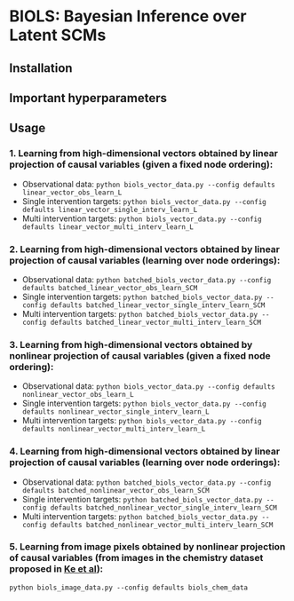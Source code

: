 # BIOLS: Bayesian Inference over Latent SCMs

## Installation

## Important hyperparameters

## Usage

### 1. Learning from high-dimensional vectors obtained by linear projection of causal variables (given a fixed node ordering): 
- Observational data: `python biols_vector_data.py --config defaults linear_vector_obs_learn_L`
- Single intervention targets: `python biols_vector_data.py --config defaults linear_vector_single_interv_learn_L`
- Multi intervention targets: `python biols_vector_data.py --config defaults linear_vector_multi_interv_learn_L`

### 2. Learning from high-dimensional vectors obtained by linear projection of causal variables (learning over node orderings): 
- Observational data: `python batched_biols_vector_data.py --config defaults batched_linear_vector_obs_learn_SCM`
- Single intervention targets: `python batched_biols_vector_data.py --config defaults batched_linear_vector_single_interv_learn_SCM`
- Multi intervention targets: `python batched_biols_vector_data.py --config defaults batched_linear_vector_multi_interv_learn_SCM`

### 3. Learning from high-dimensional vectors obtained by nonlinear projection of causal variables (given a fixed node ordering): 
- Observational data: `python biols_vector_data.py --config defaults nonlinear_vector_obs_learn_L`
- Single intervention targets: `python biols_vector_data.py --config defaults nonlinear_vector_single_interv_learn_L`
- Multi intervention targets: `python biols_vector_data.py --config defaults nonlinear_vector_multi_interv_learn_L`

### 4. Learning from high-dimensional vectors obtained by linear projection of causal variables (learning over node orderings): 
- Observational data: `python batched_biols_vector_data.py --config defaults batched_nonlinear_vector_obs_learn_SCM`
- Single intervention targets: `python batched_biols_vector_data.py --config defaults batched_nonlinear_vector_single_interv_learn_SCM`
- Multi intervention targets: `python batched_biols_vector_data.py --config defaults batched_nonlinear_vector_multi_interv_learn_SCM`


### 5. Learning from image pixels obtained by nonlinear projection of causal variables (from images in the chemistry dataset proposed in [Ke et al](https://arxiv.org/abs/2107.00848)): 

`python biols_image_data.py --config defaults biols_chem_data`
